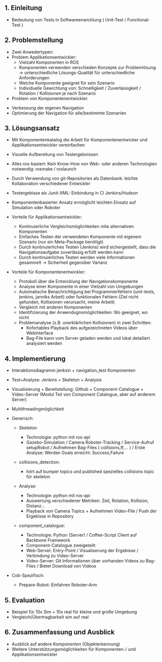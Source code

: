 ## 1. Einleitung
 - Bedeutung von Tests in Softwareenwicklung ( Unit-Test / Functional-Test )

## 2. Problemstellung
 - Zwei Anwedertypen:
 - Problem Applikationsentwickler: 
   + Vielzahl Komponenten in ROS
   + Komponenten verwenden verschieden Konzepte zur Problemlösung -> unterschiedliche Lösungs-Qualität für unterschiedliche Anforderungen
   + Welche Komponente geeignet für sein Szenario
   + Individuelle Gewichtung von: Schnelligkeit / Zuverlässigkeit / Rotation / Kollisionen je nach Szenario
 - Problem von Komponentenentwickler: 
  * Verbessung der eigenen Navigation 
  * Optimierung der Navigation für alle/bestimmte Szenarien


## 3. Lösungsansatz
 - Mit Komponentenkatalog die Arbeit für Komponentenentwicker und Applikationsentwickler vereinfachen
 - Visuelle Aufbereitung von Testergebnissen
 - Alles ros-basiert: Kein Know-How von Web- oder anderen Technologien notwendig: rosmake / roslaunch 
 - Durch Verwendung von git-Repositories als Datenbank: leichte Kollaboration verschiedener Entwickler
 - Testergebisse als Junit-XML: Einbindung in CI Jenkins/Hudson
 - Komponentenbasierter Ansatz ermöglicht leichten Einsatz auf Simulation oder Roboter

 - Vorteile für Applikationsentwickler:
   * Kontinuierliche Vergleichsmöglichkeiten mite alternativen Komponenten
   * Einfaches Testen der verwendeten Komponente mit eigenem Szenario (nur ein Meta-Package benötigt)
   * Durch kontinuierliches Testen (Jenkins) wird sichergestellt, dass die Navigationsaufgabe zuverlässig erfüllt werden kann
   * Durch kontinuierliches Testen werden viele Informationen gesammelt -> Sicherheit gegenüber Varianz

 - Vorteile für Komponentenentwickler:
   * Protokoll über die Entwicklung der Navigationskomponente
   * Analyse einer Komponente in einer Vielzahl von Umgebungen
   * Automatische Benachrichtigung bei Programmierfehlern (unit-tests, jenkins, janniks Arbeit) oder funktionalen Fehlern (Ziel nicht gefunden, Kollisionen verursacht, meine Arbeit)
   * Vergleich mit anderen Komponenten
   * Identifizierung der Anwendugnsmöglichkeiten: Wo geeignet, wo nicht
   * Problemanalyse (z.B. unerklärlichen Kollisionen) in zwei Schritten:
     + Kofortables Playback des aufgezeichneten Videos über Webinterface
     + Bag-File kann vom Server geladen werden und lokal detailiert analysiert werden


## 4. Implementierung
 - Interaktionsdiagramm jenksin + navigation_test Komponenten
 - Test+Analyse: Jenkins + Skeleton + Analysis
 - Visualisierung + Bereitstellung: Github + Component-Catalogue + Video-Server (Modul Teil von Component Catalogue, aber auf anderem Server)
 - Multithreadingmöglichkeit

 - Generisch:
   * Skeleton: 
     + Technologie: python mit ros-api
     + Gazebo-Simulation / Camera Roboter-Tracking / Service-Aufruf setupRobot / Aufnehmen Bag-Files ( collisions,tf,... ) / Erste Analyse: Werden Goals erreicht: Success,Failure

   * collisions_detection:
     + hört auf bumper topics und published spezielles collisions topic für skeleton

   * Analyse:
     + Technologie: python mit ros-api
     + Auswertung verschiedener Metriken: Zeit, Rotation, Kollision, Distanz... 
     + Playback von Camera Topics + Aufnehmen Video-File / Push der Ergebisse in Repository

   * component_catalogue: 
     + Technologie: Python (Server) / Coffee-Script Client auf Backbone Framework
     + Component-Catalogue zweigeteilt:
     + Web-Server: Entry-Point / Visualiserung der Ergebisse / Verbindung zu Video-Server
     + Video-Server: Git Informationen über vorhanden Videos zu Bag-Files / Bietet Download von Videos


 - Cob-Spezifisch:
   * Prepare-Robot: Einfahren Roboter-Arm

## 5. Evaluation
 - Beispiel für 10x Sim + 10x real für kleine und große Umgebung
 - Vergleich/Übertragbarkeit sim auf real

## 6. Zusammenfassung und Ausblick
 - Ausblick auf andere Komponenten (Objekterkennung)
 - Weitere Unterstützungsmöglichkeiten für Komponenten-/ und Applikationsentwickler
